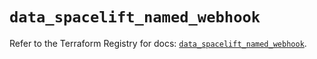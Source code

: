 # `data_spacelift_named_webhook`

Refer to the Terraform Registry for docs: [`data_spacelift_named_webhook`](https://registry.terraform.io/providers/spacelift-io/spacelift/1.27.0/docs/data-sources/named_webhook).
